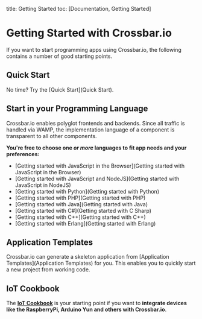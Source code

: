 title: Getting Started
toc: [Documentation, Getting Started]

# Getting Started with Crossbar.io

If you want to start programming apps using Crossbar.io, the following contains a number of good starting points.

## Quick Start

No time? Try the [Quick Start](Quick Start).

## Start in your Programming Language

Crossbar.io enables polyglot frontends and backends. Since all traffic is handled via WAMP, the implementation language of a component is transparent to all other components.

**You're free to choose one *or more* languages to fit app needs and your preferences:**

* [Getting started with JavaScript in the Browser](Getting started with JavaScript in the Browser)
* [Getting started with JavaScript and NodeJS](Getting started with JavaScript in NodeJS)
* [Getting started with Python](Getting started with Python)
* [Getting started with PHP](Getting started with PHP)
* [Getting started with Java](Getting started with Java)
* [Getting started with C#](Getting started with C Sharp)
* [Getting started with C++](Getting started with C++)
* [Getting started with Erlang](Getting started with Erlang)

## Application Templates

Crossbar.io can generate a skeleton application from [Application Templates](Application Templates) for you. This enables you to quickly start a new project from working code.

## IoT Cookbook

The **[IoT Cookbook](http://crossbario.com/iotcookbook)** is your starting point if you want to **integrate devices like the RaspberryPi, Arduino Yun and others with Crossbar.io**.
